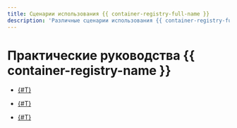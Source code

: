 ```yaml
---
title: Сценарии использования {{ container-registry-full-name }}
description: 'Различные сценарии использования {{ container-registry-full-name }} в {{ yandex-cloud }}. Запуск Docker-образа на виртуальной машине.'
---
```


# Практические руководства {{ container-registry-name }}

* [{#T}](run-docker-on-vm.md)


* [{#T}](trigger-create.md)
* [{#T}](image-auto-scan.md)
